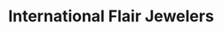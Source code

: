 ---
title: "International Flair Jewelers"
url: /knoxville/international-flair-jewelers/
shop: jewelry
---